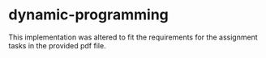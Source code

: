 # dynamic-programming




This implementation was altered to fit the requirements for the assignment tasks in the provided pdf file. 
